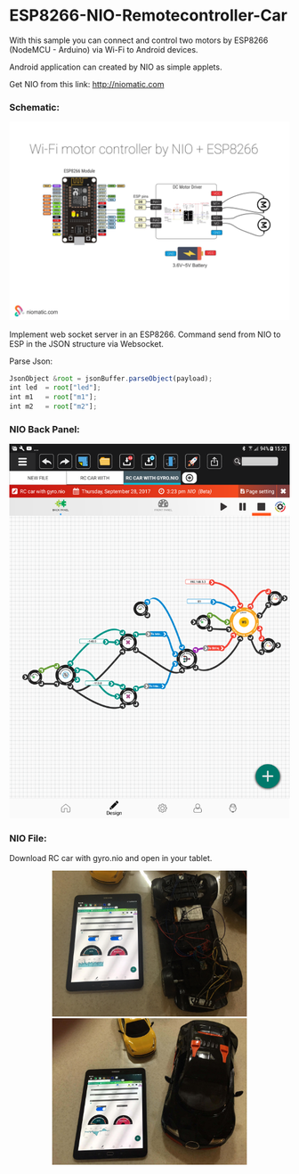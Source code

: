 # ESP8266-NIO-Remotecontroller-Car

With this sample you can connect and control two motors by ESP8266 (NodeMCU - Arduino) via Wi-Fi to Android devices. 

Android application can created by NIO as simple applets.

Get NIO from this link: http://niomatic.com


### Schematic:
![alt text](https://github.com/pajuhaan/ESP8266-NIO-Remotecontroller-Car/blob/master/Schematic/wifi-nio-nodemcu-esp8266-RCcar.jpg?raw=true)

Implement web socket server in an ESP8266. Command send from NIO to ESP in the JSON structure via Websocket.

Parse Json:
```javascript
JsonObject &root = jsonBuffer.parseObject(payload);
int led  = root["led"];
int m1   = root["m1"];
int m2   = root["m2"];
```

### NIO Back Panel:
![alt text](https://github.com/pajuhaan/ESP8266-NIO-Remotecontroller-Car/blob/master/Schematic/BackPanel.png?raw=true)

### NIO File:
Download RC car with gyro.nio and open in your tablet.

<p align="center">
  <img src="https://github.com/pajuhaan/ESP8266-NIO-Remotecontroller-Car/blob/master/images/car1.jpg?raw=true" width="350"/>
  <img src="https://github.com/pajuhaan/ESP8266-NIO-Remotecontroller-Car/blob/master/images/car2.jpg?raw=true" width="350"/>
</p>